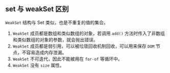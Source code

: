 ## set 与 weakSet 区别
`WeakSet` 结构与 Set 类似，也是不重复的值的集合。

1. `WeakSet` 成员都是数组和类似数组的对象，若调用 `add()` 方法时传入了非数组和类似数组的对象的参数，就会抛出错误。
2. `WeakSet` 成员都是弱引用，可以被垃圾回收机制回收，可以用来保存 `DOM` 节点，不容易造成内存泄漏。
3. `WeakSet` 不可迭代，因此不能被用在 `for-of` 等循环中。
4. `WeakSet` 没有 `size` 属性。
